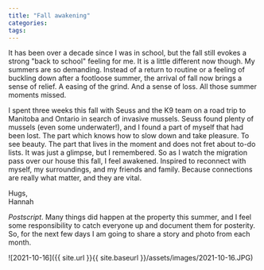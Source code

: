 ```yaml
---
title: "Fall awakening"
categories:
tags:
---
```


It has been over a decade since I was in school, but the fall still evokes a strong "back to school" feeling for me. It is a little different now though. My summers are so demanding. Instead of a return to routine or a feeling of buckling down after a footloose summer, the arrival of fall now brings a sense of relief. A easing of the grind. And a sense of loss. All those summer moments missed.

I spent three weeks this fall with Seuss and the K9 team on a road trip to Manitoba and Ontario in search of invasive mussels. Seuss found plenty of mussels (even some underwater!), and I found a part of myself that had been lost. The part which knows how to slow down and take pleasure. To see beauty. The part that lives in the moment and does not fret about to-do lists. It was just a glimpse, but I remembered. So as I watch the migration pass over our house this fall, I feel awakened. Inspired to reconnect with myself, my surroundings, and my friends and family. Because connections are really what matter, and they are vital.

Hugs,<br />
Hannah

*Postscript*. Many things did happen at the property this summer, and I feel some responsibility to catch everyone up and document them for posterity. So, for the next few days I am going to share a story and photo from each month.

![2021-10-16]({{ site.url }}{{ site.baseurl }}/assets/images/2021-10-16.JPG)